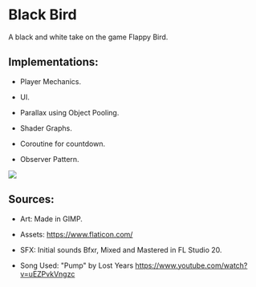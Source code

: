 # Black Bird

A black and white take on the game Flappy Bird.

Implementations: 
------------------

* Player Mechanics.
 
* UI.

* Parallax using Object Pooling.

* Shader Graphs.

* Coroutine for countdown.

* Observer Pattern.

![](BlackBirdDemo.gif)

Sources:
----------

* Art: Made in GIMP.

* Assets: https://www.flaticon.com/

* SFX: Initial sounds Bfxr, Mixed and Mastered in FL Studio 20.

* Song Used: "Pump" by Lost Years https://www.youtube.com/watch?v=uEZPvkVngzc

